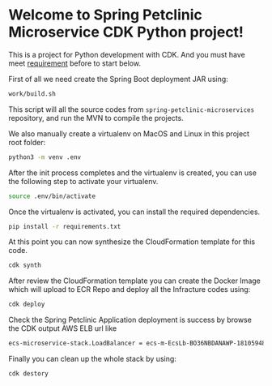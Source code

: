 
# Welcome to Spring Petclinic Microservice CDK Python project!

This is a project for Python development with CDK. And you must have meet [requirement](../README.md#prerequisites) before to start below.

First of all we need create the Spring Boot deployment JAR using:

```bash
work/build.sh
```

This script will all the source codes from `spring-petclinic-microservices` repository, and run the MVN to compile the projects.

We also manually create a virtualenv on MacOS and Linux in this project root folder:

```bash
python3 -m venv .env
```

After the init process completes and the virtualenv is created, you can use the following
step to activate your virtualenv.

```bash
source .env/bin/activate
```

Once the virtualenv is activated, you can install the required dependencies.

```bash
pip install -r requirements.txt
```

At this point you can now synthesize the CloudFormation template for this code.

```bash
cdk synth
```

After review the CloudFormation template you can create the Docker Image which will upload to ECR Repo and deploy all the Infracture codes using:

```bash
cdk deploy
```

Check the Spring Petclinic Application deployment is success by browse the CDK output AWS ELB url like

```bash
ecs-microservice-stack.LoadBalancer = ecs-m-EcsLb-BO36NBDANAWP-1810594841.ap-northeast-1.elb.amazonaws.com
```

Finally you can clean up the whole stack by using:

```bash
cdk destory
```